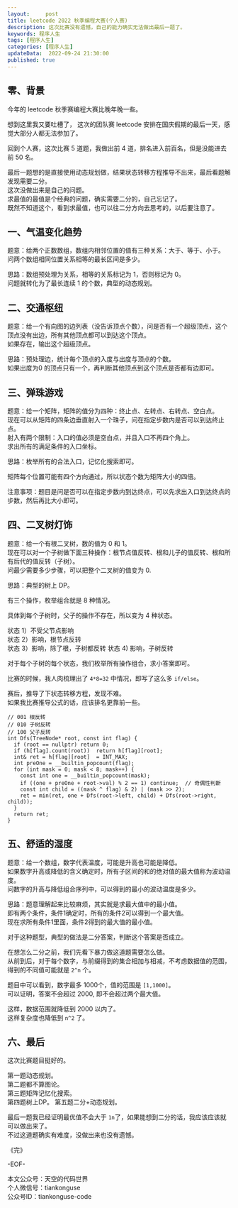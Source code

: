 ```yaml
---   
layout:     post  
title: leetcode 2022 秋季编程大赛(个人赛)  
description: 这次比赛没有遗憾，自己的能力确实无法做出最后一题了。  
keywords: 程序人生  
tags: [程序人生]    
categories: [程序人生]  
updateData:  2022-09-24 21:30:00  
published: true  
---  
```



## 零、背景  

今年的 leetcode 秋季赛编程大赛比晚年晚一些。  


想到这里我又要吐槽了， 这次的团队赛 leetcode 安排在国庆假期的最后一天，感觉大部分人都无法参加了。  


回到个人赛，这次比赛 5 道题，我做出前 4 道，排名进入前百名，但是没能进去前 50 名。  


最后一题想的是直接使用动态规划做，结果状态转移方程推导不出来，最后看题解发现需要二分。  
这次没做出来是自己的问题。  
求最值的最值是个经典的问题，确实需要二分的，自己忘记了。  
既然不知道这个，看到求最值，也可以往二分方向去思考的，以后要注意了。  


## 一、气温变化趋势  


题意：给两个正数数组，数组内相邻位置的值有三种关系：大于、等于、小于。  
问两个数组相同位置关系相等的最长区间是多少。  


思路：数组预处理为关系，相等的关系标记为 1，否则标记为 0。  
问题就转化为了最长连续 1 的个数，典型的动态规划。  


## 二、交通枢纽  


题意：给一个有向图的边列表（没告诉顶点个数），问是否有一个超级顶点，这个顶点没有出边，所有其他顶点都可以到达这个顶点。  
如果存在，输出这个超级顶点。  


思路：预处理边，统计每个顶点的入度与出度与顶点的个数。  
如果出度为0 的顶点只有一个，再判断其他顶点到这个顶点是否都有边即可。  


## 三、弹珠游戏  


题意：给一个矩阵，矩阵的值分为四种：终止点、左转点、右转点、空白点。  
现在可以从矩阵的四条边垂直射入一个珠子，问在指定步数内是否可以到达终止点。  
射入有两个限制：入口的值必须是空白点，并且入口不再四个角上。  
求出所有的满足条件的入口坐标。  


思路：枚举所有的合法入口，记忆化搜索即可。  


矩阵每个位置可能有四个方向通过，所以状态个数为矩阵大小的四倍。  


注意事项：题目是问是否可以在指定步数内到达终点，可以先求出入口到达终点的步数，然后再比大小即可。  


## 四、二叉树灯饰  


题意：给一个有根二叉树，数的值为 0 和 1。  
现在可以对一个子树做下面三种操作：根节点值反转、根和儿子的值反转、根和所有后代的值反转（子树）。  
问最少需要多少步骤，可以把整个二叉树的值变为 0.  


思路：典型的树上 DP。  


有三个操作，枚举组合就是 8 种情况。  


具体到每个子树时，父子的操作不存在，所以变为 4 种状态。  


状态 1）不受父节点影响  
状态 2）影响，根节点反转  
状态 3）影响，除了根，子树都反转
状态 4) 影响，子树反转  


对于每个子树的每个状态，我们枚举所有操作组合，求小答案即可。  


比赛的时候，我人肉梳理出了 `4*8=32` 中情况，即写了这么多 `if/else`。  


赛后，推导了下状态转移方程，发现不难。  
如果我比赛推导公式的话，应该排名更靠前一些。  


```
// 001 根反转
// 010 子树反转
// 100 父子反转
int Dfs(TreeNode* root, const int flag) {
  if (root == nullptr) return 0;
  if (h[flag].count(root))  return h[flag][root];
  int& ret = h[flag][root]  = INT_MAX;
  int preOne = __builtin_popcount(flag);
  for (int mask = 0; mask < 8; mask++) {
    const int one = __builtin_popcount(mask);
    if ((one + preOne + root->val) % 2 == 1) continue;  // 奇偶性判断
    const int child = ((mask ^ flag) & 2) | (mask >> 2);
    ret = min(ret, one + Dfs(root->left, child) + Dfs(root->right, child));
  }
  return ret;
}
```



## 五、舒适的湿度  

题意：给一个数组，数字代表温度，可能是升高也可能是降低。  
如果数字升高或降低的含义确定时，所有子区间的和的绝对值的最大值称为波动温度。  
问数字的升高与降低组合序列中，可以得到的最小的波动温度是多少。  


思路：题意理解起来比较麻烦，其实就是求最大值中的最小值。  
即有两个条件，条件1确定时，所有的条件2可以得到一个最大值。  
现在求所有条件1里面，条件2得到的最大值的最小值。  


对于这种题型，典型的做法是二分答案，判断这个答案是否成立。  


在想怎么二分之前，我们先看下暴力做这道题需要怎么做。  
从前到后，对于每个数字，与前缀得到的集合相加与相减，不考虑数据值的范围，得到的不同值可能就是 `2^n` 个。  


题目中可以看到，数字最多 1000个，值的范围是 `[1,1000]`。  
可以证明，答案不会超过 2000, 即不会超过两个最大值。  


这样，数据范围就降低到 2000 以内了。  
这样复杂度也降低到 `n^2` 了。   


## 六、最后  


这次比赛题目挺好的。  


第一题动态规划。  
第二题都不算图论。  
第三题矩阵记忆化搜索。  
第四题树上DP。
第五题二分+动态规划。  



最后一题我已经证明最优值不会大于 `1n`了，如果能想到二分的话，我应该应该就可以做出来了。  
不过这道题确实有难度，没做出来也没有遗憾。  




《完》  


-EOF-  



本文公众号：天空的代码世界  
个人微信号：tiankonguse  
公众号ID：tiankonguse-code  
  

